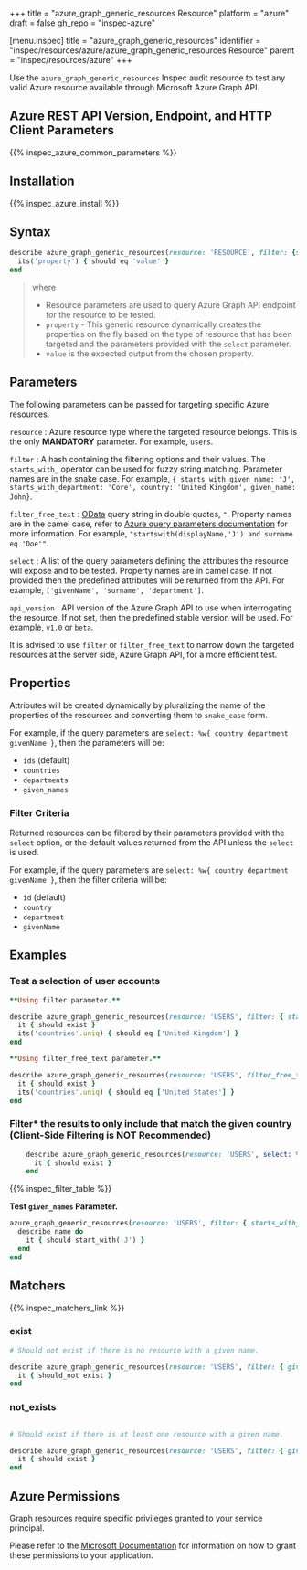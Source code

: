 +++
title = "azure_graph_generic_resources Resource"
platform = "azure"
draft = false
gh_repo = "inspec-azure"

[menu.inspec]
title = "azure_graph_generic_resources"
identifier = "inspec/resources/azure/azure_graph_generic_resources Resource"
parent = "inspec/resources/azure"
+++

Use the `azure_graph_generic_resources` Inspec audit resource to test any valid Azure resource available through Microsoft Azure Graph API.

## Azure REST API Version, Endpoint, and HTTP Client Parameters

{{% inspec_azure_common_parameters %}}

## Installation

{{% inspec_azure_install %}}

## Syntax

```ruby
describe azure_graph_generic_resources(resource: 'RESOURCE', filter: {starts_with_property_name: 'A'}, select: %w(properties to be tested)) do
  its('property') { should eq 'value' }
end
```

> where
>
> - Resource parameters are used to query Azure Graph API endpoint for the resource to be tested.
> - `property` - This generic resource dynamically creates the properties on the fly based on the type of resource that has been targeted and the parameters provided with the `select` parameter.
> - `value` is the expected output from the chosen property.

## Parameters

The following parameters can be passed for targeting specific Azure resources.

`resource`
: Azure resource type where the targeted resource belongs. This is the only **MANDATORY** parameter. For example, `users`.

`filter`
: A hash containing the filtering options and their values. The `starts_with_` operator can be used for fuzzy string matching. Parameter names are in the snake case. For example, `{ starts_with_given_name: 'J', starts_with_department: 'Core', country: 'United Kingdom', given_name: John}`.

`filter_free_text`
: [OData](https://www.odata.org/getting-started/basic-tutorial/) query string in double quotes, `"`. Property names are in the camel case, refer to [Azure query parameters documentation](https://docs.microsoft.com/en-us/graph/query-parameters#filter-parameter) for more information. For example, `"startswith(displayName,'J') and surname eq 'Doe'"`.

`select`
: A list of the query parameters defining the attributes the resource will expose and to be tested. Property names are in camel case. If not provided then the predefined attributes will be returned from the API. For example, `['givenName', 'surname', 'department']`.

`api_version`
: API version of the Azure Graph API to use when interrogating the resource. If not set, then the predefined stable version will be used. For example, `v1.0` or `beta`.

It is advised to use `filter` or `filter_free_text` to narrow down the targeted resources at the server side, Azure Graph API, for a more efficient test.

## Properties

Attributes will be created dynamically by pluralizing the name of the properties of the resources and converting them to `snake_case` form.

For example, if the query parameters are `select: %w{ country department givenName }`, then the parameters will be:

- `ids` (default)
- `countries`
- `departments`
- `given_names`

### Filter Criteria

Returned resources can be filtered by their parameters provided with the `select` option, or the default values returned from the API unless the `select` is used.

For example, if the query parameters are `select: %w{ country department givenName }`, then the filter criteria will be:

- `id` (default)
- `country`
- `department`
- `givenName`

## Examples

### Test a selection of user accounts

```ruby
**Using filter parameter.**

describe azure_graph_generic_resources(resource: 'USERS', filter: { starts_with_given_name: 'J', starts_with_department: 'customer', country: 'United Kingdom' },  select: %w{ country userPrincipalName}) do
  it { should exist }
  its('countries'.uniq) { should eq ['United Kingdom'] }
end

**Using filter_free_text parameter.**

describe azure_graph_generic_resources(resource: 'USERS', filter_free_text: "startswith(givenName,'J') and startswith(department,'customer') and country eq 'United States'",  select: %w{ country userPrincipalName}) do
  it { should exist }
  its('countries'.uniq) { should eq ['United States'] }
end
```

### Filter<superscript>*</superscript> the results to only include that match the given country (Client-Side Filtering is NOT Recommended)

```ruby
    describe azure_graph_generic_resources(resource: 'USERS', select: %w{ country }).where(country: 'United Kingdom') do
      it { should exist }
    end
```

{{% inspec_filter_table %}}

**Test `given_names` Parameter.**

```ruby
azure_graph_generic_resources(resource: 'USERS', filter: { starts_with_given_name: 'J' }, select: %w{ givenName }).given_names.each do |name|
  describe name do
    it { should start_with('J') }
  end
end
```

## Matchers

{{% inspec_matchers_link %}}

### exist

```ruby
# Should not exist if there is no resource with a given name.

describe azure_graph_generic_resources(resource: 'USERS', filter: { given_name: 'fake_name'}, select: %w{ givenName }) do
  it { should_not exist }
end
```

### not_exists

```ruby

# Should exist if there is at least one resource with a given name.

describe azure_graph_generic_resources(resource: 'USERS', filter: { given_name: 'valid_name'}, select: %w{ givenName }) do
  it { should exist }
end
```

## Azure Permissions

Graph resources require specific privileges granted to your service principal.

Please refer to the [Microsoft Documentation](https://docs.microsoft.com/en-us/azure/active-directory/develop/active-directory-integrating-applications#updating-an-application) for information on how to grant these permissions to your application.
